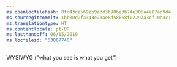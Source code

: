 ```yaml
---
ms.openlocfilehash: 0fc43de569eb9e3d3b90be3b74e305a4e87ad9d4
ms.sourcegitcommit: 1bb00d2f4343e73ae8d58668f02297a3cf10a4c1
ms.translationtype: HT
ms.contentlocale: pt-BR
ms.lasthandoff: 06/15/2019
ms.locfileid: "63867740"
---
```

WYSIWYG ("what you see is what you get")